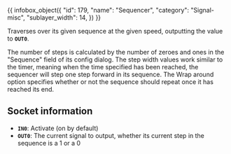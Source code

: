 {{ infobox_object({
	"id": 179,
	"name": "Sequencer",
	"category": "Signal-misc",
	"sublayer_width": 14,
}) }}

Traverses over its given sequence at the given speed, outputting the value to **`OUT0`**.

The number of steps is calculated by the number of zeroes and ones in the "Sequence" field of its config dialog. The step width values work similar to the timer, meaning when the time specified has been reached, the sequencer will step one step forward in its sequence. The Wrap around option specifies whether or not the sequence should repeat once it has reached its end.

## Socket information
- **`IN0`**: Activate (on by default)
- **`OUT0`**: The current signal to output, whether its current step in the sequence is a 1 or a 0